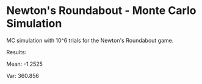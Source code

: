 # Newton's Roundabout - Monte Carlo Simulation
MC simulation with 10^6 trials for the Newton's Roundabout game.
<p></p>
Results:
<p></p>
Mean: -1.2525
<p></p>
Var: 360.856
